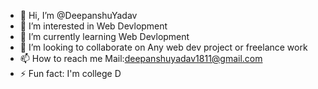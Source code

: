 - 👋 Hi, I’m @DeepanshuYadav
- 👀 I’m interested in Web Devlopment
- 🌱 I’m currently learning Web Devlopment
- 💞️ I’m looking to  collaborate on Any web dev project or freelance work
- 📫 How to reach me Mail:deepanshuyadav1811@gmail.com  
- ⚡ Fun fact: I'm college D


<!---
Deepanshuyadav05/Deepanshuyadav05 is a ✨ special ✨ repository because its `README.md` (this file) appears on your GitHub profile.
You can click the Preview link to take a look at your changes.
--->
